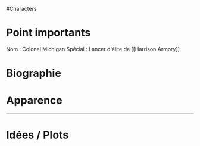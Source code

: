 #Characters
# Point importants
Nom : Colonel Michigan
Spécial : Lancer d'élite de [[Harrison Armory]]

# Biographie


# Apparence


---

# Idées / Plots